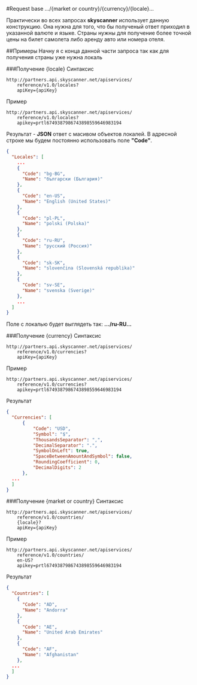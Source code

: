#Request base .../{market or country}/{currency}/{locale}...

Практически во всех запросах **skyscanner** использует данную конструкцию. Она нужна для того, что бы полученый ответ приходил в указанной валюте и языке. Страны нужны для получение более точной цены на билет самолета либо аренду авто или номера отеля.


##Примеры
Начну я с конца данной части запроса так как для получения страны уже нужна локаль

###Получение {locale}
Синтаксис
```
http://partners.api.skyscanner.net/apiservices/
    reference/v1.0/locales?
    apiKey={apiKey}
```
Пример
```
http://partners.api.skyscanner.net/apiservices/
    reference/v1.0/locales?
    apikey=prtl6749387986743898559646983194
```
Результат - **JSON** ответ с масивом объектов локалей. В адресной строке мы будем постоянно использовать поле **"Code"**.

```json
{
  "Locales": [
    ...    
    {
      "Code": "bg-BG",
      "Name": "български (България)"
    },
    {
      "Code": "en-US",
      "Name": "English (United States)"
    },
    {
      "Code": "pl-PL",
      "Name": "polski (Polska)"
    },
    {
      "Code": "ru-RU",
      "Name": "русский (Россия)"
    },
    {
      "Code": "sk-SK",
      "Name": "slovenčina (Slovenská republika)"
    },
    {
      "Code": "sv-SE",
      "Name": "svenska (Sverige)"
    },
    ...
  ]
}
```

Поле с локалью будет выглядеть так: **.../ru-RU...**


###Получение {currency}
Синтаксис
```
http://partners.api.skyscanner.net/apiservices/
    reference/v1.0/currencies?
    apiKey={apiKey}
```
Пример
```
http://partners.api.skyscanner.net/apiservices/
    reference/v1.0/currencies?
    apikey=prtl6749387986743898559646983194
```
Результат
```json
{
  "Currencies": [
      {
          "Code": "USD",
          "Symbol": "$",
          "ThousandsSeparator": ",",
          "DecimalSeparator": ".",
          "SymbolOnLeft": true,
          "SpaceBetweenAmountAndSymbol": false,
          "RoundingCoefficient": 0,
          "DecimalDigits": 2
      },
  ...
  ]
}
```


###Получение {market or country}
Синтаксис
```
http://partners.api.skyscanner.net/apiservices/
    reference/v1.0/countries/
    {locale}?
    apiKey={apiKey}
```
Пример
```
http://partners.api.skyscanner.net/apiservices/
    reference/v1.0/countries/
    en-US?
    apikey=prtl6749387986743898559646983194
```
Результат
```json
{
  "Countries": [
    {
      "Code": "AD",
      "Name": "Andorra"
    },
    {
      "Code": "AE",
      "Name": "United Arab Emirates"
    },
    {
      "Code": "AF",
      "Name": "Afghanistan"
    },
  ...
  ]
}
```
